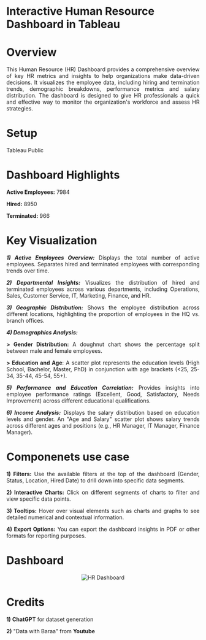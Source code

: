 # Interactive Human Resource Dashboard in Tableau

# Overview

<div align="justify">
This Human Resource (HR) Dashboard provides a comprehensive overview of key HR metrics and insights to help organizations make data-driven decisions. It visualizes the employee data, including hiring and termination trends, demographic breakdowns, performance metrics and salary distribution. The dashboard is designed to give HR professionals a quick and effective way to monitor the organization's workforce and assess HR strategies.
</div>

# Setup

Tableau Public

# Dashboard Highlights

**Active Employees:** 7984

**Hired:** 8950

**Terminated:** 966 

# Key Visualization

<div align = "justify">
    
_**1) Active Employees Overview:**_
Displays the total number of active employees.
Separates hired and terminated employees with corresponding trends over time.

_**2) Departmental Insights:**_
Visualizes the distribution of hired and terminated employees across various departments, including Operations, Sales, Customer Service, IT, Marketing, Finance, and HR.

_**3) Geographic Distribution:**_
Shows the employee distribution across different locations, highlighting the proportion of employees in the HQ vs. branch offices.

_**4) Demographics Analysis:**_

**> Gender Distribution:** A doughnut chart shows the percentage split between male and female employees.

**> Education and Age**: A scatter plot represents the education levels (High School, Bachelor, Master, PhD) in conjunction with age brackets (<25, 25-34, 35-44, 45-54, 55+).

_**5) Performance and Education Correlation:**_
Provides insights into employee performance ratings (Excellent, Good, Satisfactory, Needs Improvement) across different educational qualifications.

_**6) Income Analysis:**_
Displays the salary distribution based on education levels and gender.
An "Age and Salary" scatter plot shows salary trends across different ages and positions (e.g., HR Manager, IT Manager, Finance Manager).

# Componenets use case

**1) Filters:** Use the available filters at the top of the dashboard (Gender, Status, Location, Hired Date) to drill down into specific data segments.

**2) Interactive Charts:** Click on different segments of charts to filter and view specific data points.

**3) Tooltips:** Hover over visual elements such as charts and graphs to see detailed numerical and contextual information.

**4) Export Options:** You can export the dashboard insights in PDF or other formats for reporting purposes.

</div>

# Dashboard

<p align="center">
    <img src="https://github.com/user-attachments/assets/c614edde-6938-4b43-a967-be18970baf33" alt="HR Dashboard"/>
</p>

# Credits

**1)** **ChatGPT** for dataset generation
   
**2)** "Data with Baraa" from **Youtube**
